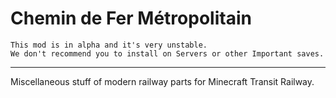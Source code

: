 # Chemin de Fer Métropolitain

````
This mod is in alpha and it's very unstable.
We don't recommend you to install on Servers or other Important saves.
````

---

Miscellaneous stuff of modern railway parts for Minecraft Transit Railway.